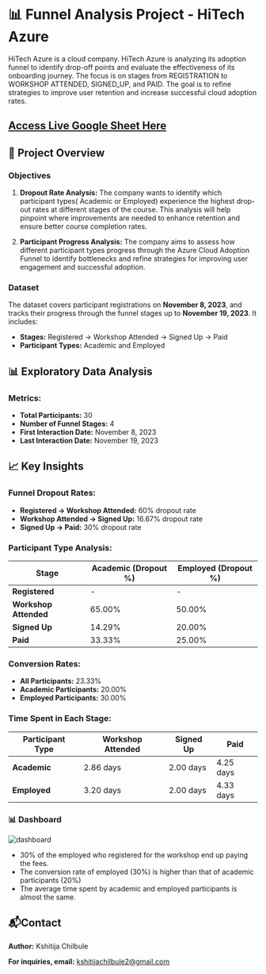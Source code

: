 # 📊 Funnel Analysis Project - HiTech Azure

HiTech Azure is a cloud company. HiTech Azure is analyzing its adoption funnel to identify drop-off points and evaluate the effectiveness of its onboarding journey. The focus is on stages from REGISTRATION to WORKSHOP ATTENDED, SIGNED_UP, and PAID. The goal is to refine strategies to improve user retention and increase successful cloud adoption rates.

## [Access Live Google Sheet Here](https://docs.google.com/spreadsheets/d/1eFyL8MTQaROb5tMNXzlU90yEyND91l6CdVQxDH66_50/edit?usp=sharing)

## 📝 Project Overview

### Objectives
1. **Dropout Rate Analysis:** The company wants to identify which participant types( Academic or Employed) experience the highest drop-out rates at different stages of the course. This analysis will help pinpoint where improvements are needed to enhance retention and ensure better course completion rates.

2. **Participant Progress Analysis:** The company aims to assess how different participant types progress through the Azure Cloud Adoption Funnel to identify bottlenecks and refine strategies for improving user engagement and successful adoption.

### Dataset
The dataset covers participant registrations on **November 8, 2023**, and tracks their progress through the funnel stages up to **November 19, 2023**. It includes:
- **Stages:** Registered → Workshop Attended → Signed Up → Paid
- **Participant Types:** Academic and Employed

## 📊 Exploratory Data Analysis

### Metrics:
- **Total Participants:** 30
- **Number of Funnel Stages:** 4
- **First Interaction Date:** November 8, 2023
- **Last Interaction Date:** November 19, 2023

## 📈 Key Insights

### Funnel Dropout Rates:
- **Registered → Workshop Attended:** 60% dropout rate
- **Workshop Attended → Signed Up:** 16.67% dropout rate
- **Signed Up → Paid:** 30% dropout rate

### Participant Type Analysis:
| Stage               | Academic (Dropout %) | Employed (Dropout %) |  
|---------------------|----------------------|----------------------|  
| **Registered**       | -                    | -                    |  
| **Workshop Attended** | 65.00%               | 50.00%               |  
| **Signed Up**        | 14.29%               | 20.00%               |  
| **Paid**             | 33.33%               | 25.00%               |  

### Conversion Rates:
- **All Participants:** 23.33%
- **Academic Participants:** 20.00%
- **Employed Participants:** 30.00%

### Time Spent in Each Stage:
| Participant Type | Workshop Attended | Signed Up | Paid |  
|------------------|-------------------|-----------|------|  
| **Academic**      | 2.86 days         | 2.00 days | 4.25 days |  
| **Employed**      | 3.20 days         | 2.00 days | 4.33 days |  

### 📊 Dashboard 
![dashboard](https://github.com/user-attachments/assets/22ca9848-9544-491f-b7e7-8d3f1729e7b1)

- 30% of the employed who registered for the workshop end up paying the fees.
- The conversion rate of employed (30%) is higher than that of academic participants (20%)
- The average time spent by academic and employed participants is almost the same.

## 📬Contact
**Author:** Kshitija Chilbule

**For inquiries, email:** kshitijachilbule2@gmail.com
